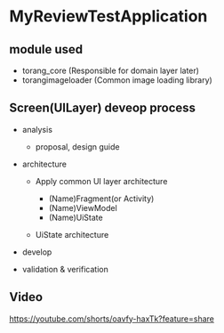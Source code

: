 # MyReviewTestApplication

## module used
- torang_core (Responsible for domain layer later)
- torangimageloader (Common image loading library)

## Screen(UILayer) deveop process
- analysis 
  - proposal, design guide
- architecture
  - Apply common UI layer architecture
    - (Name)Fragment(or Activity)
    - (Name)ViewModel
    - (Name)UiState
  
  - UiState architecture


- develop
  
- validation & verification


## Video
https://youtube.com/shorts/oavfy-haxTk?feature=share